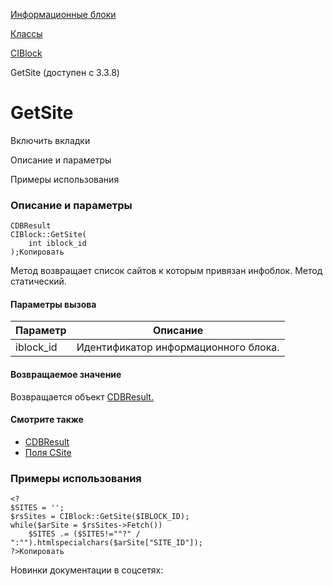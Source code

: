 [Информационные блоки](/api_help/iblock/index.php)

[Классы](/api_help/iblock/classes/index.php)

[CIBlock](/api_help/iblock/classes/ciblock/index.php)

GetSite (доступен с 3.3.8)

GetSite
=======

Включить вкладки

Описание и параметры

Примеры использования

### Описание и параметры

```
CDBResult
CIBlock::GetSite(
	int iblock_id
);Копировать
```

Метод возвращает список сайтов к которым привязан инфоблок. Метод статический.

#### Параметры вызова

| Параметр | Описание |
| --- | --- |
| iblock\_id | Идентификатор информационного блока. |

#### Возвращаемое значение

Возвращается объект [CDBResult.](/api_help/main/reference/cdbresult/index.php)

#### Смотрите также

* [CDBResult](/api_help/main/reference/cdbresult/index.php)
* [Поля CSite](/api_help/main/reference/csite/index.php#flds)

### Примеры использования

```
<?
$SITES = '';
$rsSites = CIBlock::GetSite($IBLOCK_ID);
while($arSite = $rsSites->Fetch())
	$SITES .= ($SITES!=""?" / ":"").htmlspecialchars($arSite["SITE_ID"]);
?>Копировать
```

Новинки документации в соцсетях: